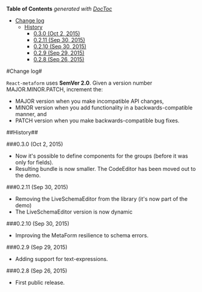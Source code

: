 <!-- START doctoc generated TOC please keep comment here to allow auto update -->
<!-- DON'T EDIT THIS SECTION, INSTEAD RE-RUN doctoc TO UPDATE -->
**Table of Contents**  *generated with [DocToc](https://github.com/thlorenz/doctoc)*

- [Change log](#change-log)
  - [History](#history)
    - [0.3.0 (Oct 2, 2015)](#030-oct-2-2015)
    - [0.2.11 (Sep 30, 2015)](#0211-sep-30-2015)
    - [0.2.10 (Sep 30, 2015)](#0210-sep-30-2015)
    - [0.2.9 (Sep 29, 2015)](#029-sep-29-2015)
    - [0.2.8 (Sep 26, 2015)](#028-sep-26-2015)

<!-- END doctoc generated TOC please keep comment here to allow auto update -->

#Change log#

`React-metaform` uses **SemVer 2.0**. Given a version number MAJOR.MINOR.PATCH, increment the:

 - MAJOR version when you make incompatible API changes,
 - MINOR version when you add functionality in a backwards-compatible manner, and
 - PATCH version when you make backwards-compatible bug fixes.
 
##History##

###0.3.0 (Oct 2, 2015)

 - Now it's possible to define components for the groups (before it was only for fields).
 - Resulting bundle is now smaller. The CodeEditor has been moved out to the demo.

###0.2.11 (Sep 30, 2015)

 - Removing the LiveSchemaEditor from the library (it's now part of the demo)
 - The LiveSchemaEditor version is now dynamic

###0.2.10 (Sep 30, 2015)

 - Improving the MetaForm resilience to schema errors.

###0.2.9 (Sep 29, 2015)

 - Adding support for text-expressions.


###0.2.8 (Sep 26, 2015)

 - First public release.
